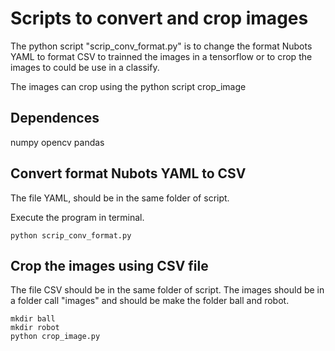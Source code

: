 # Scripts to convert and crop images

The python script "scrip_conv_format.py" is to change the format Nubots YAML to format CSV to trainned the images in a tensorflow or to crop the images to could be use in a classify.

The images can crop using the python script crop_image


## Dependences

numpy
opencv
pandas


## Convert format Nubots YAML to CSV

The file YAML, should be in the same folder of script.

Execute the program in terminal.

```
python scrip_conv_format.py
```

## Crop the images using CSV file

The file CSV should be in the same folder of script.
The images should be in a folder call "images" and should be make the folder ball and robot.

```
mkdir ball
mkdir robot
python crop_image.py
```

